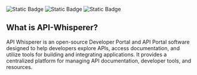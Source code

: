 ![Static Badge](https://img.shields.io/badge/latest_release-v1.1.0-blue)
![Static Badge](https://img.shields.io/badge/status-stable-green)
![Static Badge](https://img.shields.io/badge/angular-v18-red)

## What is API-Whisperer?

API Whisperer is an open-source Developer Portal and API Portal software designed to help developers explore APIs, access documentation, and utilize tools for building and integrating applications. It provides a centralized platform for managing API documentation, developer tools, and resources.
